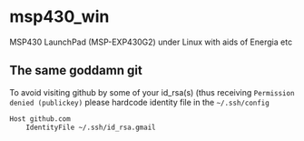 # msp430_win
MSP430 LaunchPad (MSP-EXP430G2) under Linux with aids of Energia etc


## The same goddamn git

To avoid visiting github by some of your id_rsa(s) (thus receiving `Permission denied (publickey)` please hardcode identity file in the `~/.ssh/config`
```bash
Host github.com
	IdentityFile ~/.ssh/id_rsa.gmail
```
